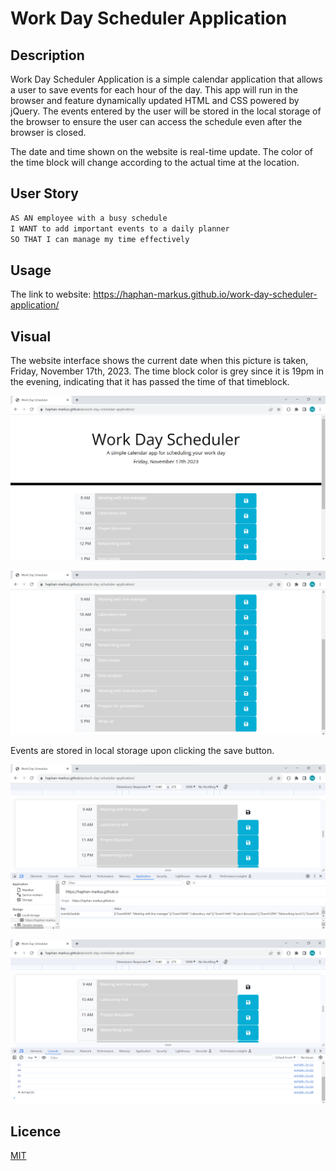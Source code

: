# Work Day Scheduler Application

## Description

Work Day Scheduler Application is a simple calendar application that allows a user to save events for each hour of the day. This app will run in the browser and feature dynamically updated HTML and CSS powered by jQuery. The events entered by the user will be stored in the local storage of the browser to ensure the user can access the schedule even after the browser is closed.

The date and time shown on the website is real-time update. The color of the time block will change according to the actual time at the location.

## User Story

```md
AS AN employee with a busy schedule
I WANT to add important events to a daily planner
SO THAT I can manage my time effectively
```

## Usage

The link to website: https://haphan-markus.github.io/work-day-scheduler-application/

## Visual

The website interface shows the current date when this picture is taken, Friday, November 17th, 2023. The time block color is grey since it is 19pm in the evening, indicating that it has passed the time of that timeblock.

![Alt text](./assets/screenshots/image3.png)

![Alt text](./assets/screenshots/image4.png)

Events are stored in local storage upon clicking the save button.

![Alt text](./assets/screenshots/image1.png)

![Alt text](./assets/screenshots/image2.png)

## Licence

[MIT](https://choosealicense.com/licenses/mit/)